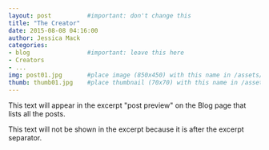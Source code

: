 ```yaml
---
layout: post          #important: don't change this
title: "The Creator"
date: 2015-08-08 04:16:00
author: Jessica Mack
categories:
- blog                #important: leave this here
- Creators
- ...
img: post01.jpg       #place image (850x450) with this name in /assets/img/blog/
thumb: thumb01.jpg    #place thumbnail (70x70) with this name in /assets/img/blog/thumbs/
---
```

This text will appear in the excerpt "post preview" on the Blog page that lists all the posts.
<!--more-->
This text will not be shown in the excerpt because it is after the excerpt separator.
